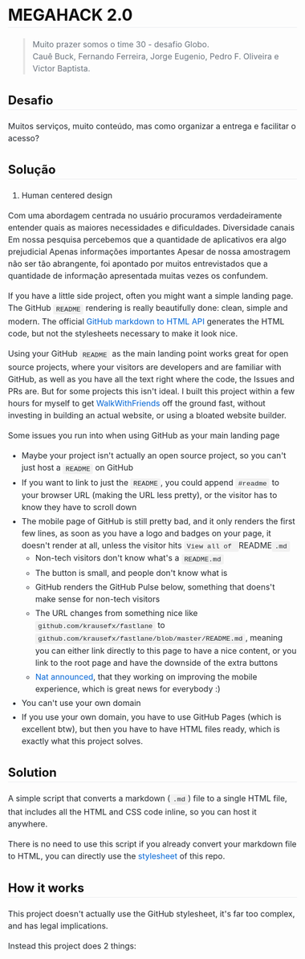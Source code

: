 # MEGAHACK 2.0

> Muito prazer somos o time 30 - desafio Globo.<br/>
Cauê Buck, Fernando Ferreira, Jorge Eugenio, Pedro F. Oliveira e Victor Baptista. 

## Desafio

Muitos serviços, muito conteúdo, mas como organizar a entrega e facilitar o acesso?

## Solução

<ol>
    <li>Human centered design</li>
</ol>

<bold>Com uma abordagem</bold> centrada no usuário procuramos verdadeiramente entender quais as maiores necessidades e dificuldades.
Diversidade canais
Em nossa pesquisa percebemos que a quantidade de aplicativos era algo prejudicial
Apenas informações importantes Apesar de nossa amostragem não ser tão abrangente, foi apontado por muitos entrevistados que a quantidade de informação apresentada muitas vezes os confundem.


If you have a little side project, often you might want a simple landing page. The GitHub `README` rendering is really beautifully done: clean, simple and modern. The official [GitHub markdown to HTML API](https://developer.github.com/v3/markdown/) generates the HTML code, but not the stylesheets necessary to make it look nice.

Using your GitHub `README` as the main landing point works great for open source projects, where your visitors are developers and are familiar with GitHub, as well as you have all the text right where the code, the Issues and PRs are. But for some projects this isn't ideal. I built this project within a few hours for myself to get [WalkWithFriends](https://walkwithfriends.net/) off the ground fast, without investing in building an actual website, or using a bloated website builder.

Some issues you run into when using GitHub as your main landing page

- Maybe your project isn't actually an open source project, so you can't just host a `README` on GitHub
- If you want to link to just the `README`, you could append `#readme` to your browser URL (making the URL less pretty), or the visitor has to know they have to scroll down
- The mobile page of GitHub is still pretty bad, and it only renders the first few lines, as soon as you have a logo and badges on your page, it doesn't render at all, unless the visitor hits `View all of `README`.md`
    - Non-tech visitors don't know what's a `README.md`
    - The button is small, and people don't know what is
    - GitHub renders the GitHub Pulse below, something that doens't make sense for non-tech visitors
    - The URL changes from something nice like `github.com/krausefx/fastlane` to `github.com/krausefx/fastlane/blob/master/README.md`, meaning you can either link directly to this page to have a nice content, or you link to the root page and have the downside of the extra buttons
    - [Nat announced](https://twitter.com/natfriedman/status/1126544306712350721), that they working on improving the mobile experience, which is great news for everybody :)
- You can't use your own domain
- If you use your own domain, you have to use GitHub Pages (which is excellent btw), but then you have to have HTML files ready, which is exactly what this project solves.

## Solution

A simple script that converts a markdown (`.md`) file to a single HTML file, that includes all the HTML and CSS code inline, so you can host it anywhere.

There is no need to use this script if you already convert your markdown file to HTML, you can directly use the [stylesheet](https://github.com/KrauseFx/markdown-to-html-github-style/blob/master/style.css) of this repo.

## How it works

This project doesn't actually use the GitHub stylesheet, it's far too complex, and has legal implications.

Instead this project does 2 things:

<style type='text/css'>body {
  font: 400 16px/1.5 "Helvetica Neue", Helvetica, Arial, sans-serif;
  color: #111;
  background-color: #fdfdfd;
  -webkit-text-size-adjust: 100%;
  -webkit-font-feature-settings: "kern" 1;
  -moz-font-feature-settings: "kern" 1;
  -o-font-feature-settings: "kern" 1;
  font-feature-settings: "kern" 1;
  font-kerning: normal;
  padding: 30px;
}

@media only screen and (max-width: 600px) {
  body {
    padding: 5px;
  }

  body > #content {
    padding: 0px 20px 20px 20px !important;
  }
}

body > #content {
  margin: 0px;
  max-width: 900px;
  border: 1px solid #e1e4e8;
  padding: 10px 40px;
  padding-bottom: 20px;
  border-radius: 2px;
  margin-left: auto;
  margin-right: auto;
}

hr {
  color: #bbb;
  background-color: #bbb;
  height: 1px;
  flex: 0 1 auto;
  margin: 1em 0;
  padding: 0;
  border: none;
}

/**
 * Links
 */
a {
  color: #0366d6;
  text-decoration: none; }
  a:visited {
    color: #0366d6; }
  a:hover {
    color: #0366d6;
    text-decoration: underline; }

pre {
  background-color: #f6f8fa;
  border-radius: 3px;
  font-size: 85%;
  line-height: 1.45;
  overflow: auto;
  padding: 16px;
}

/**
  * Code blocks
  */

code {
  background-color: rgba(27,31,35,.05);
  border-radius: 3px;
  font-size: 85%;
  margin: 0;
  word-wrap: break-word;
  padding: .2em .4em;
  font-family: SFMono-Regular,Consolas,Liberation Mono,Menlo,Courier,monospace;
}

pre > code {
  background-color: transparent;
  border: 0;
  display: inline;
  line-height: inherit;
  margin: 0;
  overflow: visible;
  padding: 0;
  word-wrap: normal;
  font-size: 100%;
}


/**
 * Blockquotes
 */
blockquote {
  margin-left: 30px;
  margin-top: 0px;
  margin-bottom: 16px;
  border-left-width: 3px;
  padding: 0 1em;
  color: #828282;
  border-left: 4px solid #e8e8e8;
  padding-left: 15px;
  font-size: 18px;
  letter-spacing: -1px;
  font-style: italic;
}
blockquote * {
  font-style: normal !important;
  letter-spacing: 0;
  color: #6a737d !important;
}

/**
 * Tables
 */
table {
  border-spacing: 2px;
  display: block;
  font-size: 14px;
  overflow: auto;
  width: 100%;
  margin-bottom: 16px;
  border-spacing: 0;
  border-collapse: collapse;
}

td {
  padding: 6px 13px;
  border: 1px solid #dfe2e5;
}

th {
  font-weight: 600;
  padding: 6px 13px;
  border: 1px solid #dfe2e5;
}

tr {
  background-color: #fff;
  border-top: 1px solid #c6cbd1;
}

table tr:nth-child(2n) {
  background-color: #f6f8fa;
}

/**
 * Others
 */

img {
  max-width: 100%;
}

p {
  line-height: 24px;
  font-weight: 400;
  font-size: 16px;
  color: #24292e; }

ul {
  margin-top: 0; }

li {
  color: #24292e;
  font-size: 16px;
  font-weight: 400;
  line-height: 1.5; }

li + li {
  margin-top: 0.25em; }

* {
  font-family: -apple-system, BlinkMacSystemFont, "Segoe UI", Helvetica, Arial, sans-serif, "Apple Color Emoji", "Segoe UI Emoji", "Segoe UI Symbol";
  color: #24292e; }

a:visited {
  color: #0366d6; }

h1, h2, h3 {
  border-bottom: 1px solid #eaecef;
  color: #111;
  /* Darker */ 
}</style>
